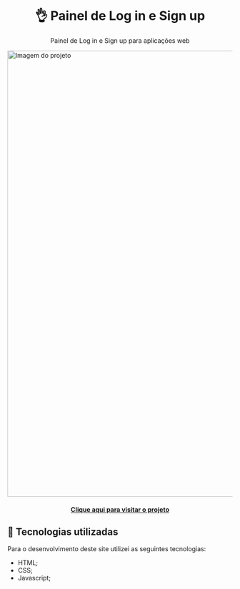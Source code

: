 <h1 align="center">
👌 Painel de Log in e Sign up
</h1>

<p align="center">Painel de Log in e Sign up para aplicações web</p>

<img src="https://github.com/luizeduardodev/painel-login-signup/blob/main/assets/img/resultado_projeto.png" min-width="1000px" max-width="1000px" width="1000px" alt="Imagem do projeto">

<h4 align="center">
  <a href="https://painel-login.netlify.app/">Clique aqui para visitar o projeto</a>
</h4>

## 💼 Tecnologias utilizadas
Para o desenvolvimento deste site utilizei as seguintes tecnologias:

- HTML;
- CSS;
- Javascript;
